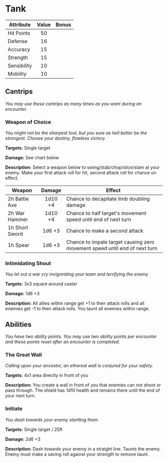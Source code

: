 # Tank

  |Attribute|Value|Bonus|
  |---| :---: | :---: |
  |Hit Points|50|<center> </center>|
  |Defense|16|<center> </center>|
  |Accuracy|15|<center> </center>|
  |Strength|15|<center> </center>|
  |Sensibility|10|<center> </center>|
  |Mobility|10|<center> </center>|

## Cantrips
  _You may use these cantrips as many times as you want during an encounter._

### Weapon of Choice

  _You might not be the sharpest tool, but you sure as hell better be the strongest.  Choose your destiny, flawless victory._

  **Targets:** Single target

  **Damage:** See chart below

  **Description:** Select a weapon below to swing/stab/chop/slice/slam at your enemy. Make your first attack roll for hit, second attack roll for chance on effect.

  |Weapon|Damage|Effect|
  |---| :---: |---|
  |2h Battle Axe|1d10 +4|Chance to decapitate limb doubling damage|
  |2h War Hammer|1d10 +4|Chance to half target's movement speed until end of next turn|
  |1h Short Sword|1d6 +3|Chance to make a second attack|
  |1h Spear|1d6 +3|Chance to impale target causing zero movement speed until end of next turn|

### Intimidating Shout

  _You let out a war cry invigorating your team and terrifying the enemy._

  **Targets:** 3x3 square around caster

  **Damage:** 1d6 +3

  **Description:** All allies within range get +1 to their attack rolls and all enemies get -1 to their attack rolls. You taunt all enemies within range.

## Abilities
  _You have two ability points.  You may use two ability points per encounter and these points reset after an encounter is completed._

### The Great Wall
  _Calling upon your ancestor, an ethereal wall is conjured for your safety._

  **Targets:** 4x1 area directly in front of you

  **Description:** You create a wall in front of you that enemies can not shoot or pass through. The shield has 1d10 health and remains there until the end of your next turn.

### Initiate

  _You dash towards your enemy startling them._

  **Targets:** Single target / 25ft

  **Damage:** 2d6 +3

  **Description:** Dash towards your enemy in a straight line. Taunts the enemy. Enemy must make a saving roll against your strength to remove taunt.

